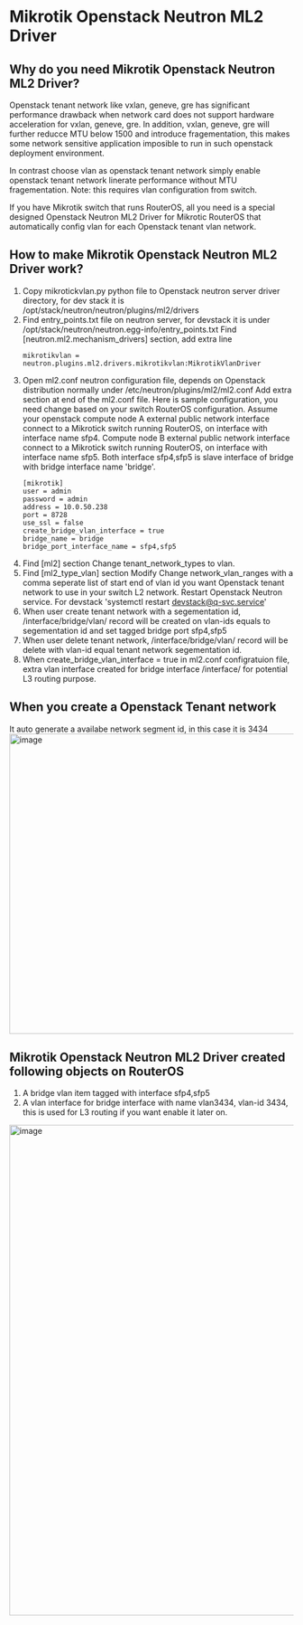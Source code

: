 # Mikrotik Openstack Neutron ML2 Driver

## Why do you need Mikrotik Openstack Neutron ML2 Driver?
Openstack tenant network like vxlan, geneve, gre has significant performance drawback when network card does not support hardware acceleration for vxlan, geneve, gre. In addition, vxlan, geneve, gre will further reducce MTU below 1500 and introduce fragementation, this makes some network sensitive application imposible to run in such openstack deployment environment.

In contrast choose vlan as openstack tenant network simply enable openstack tenant network linerate performance without MTU fragementation. Note: this requires vlan configuration from switch.

If you have Mikrotik switch that runs RouterOS, all you need is a special designed Openstack Neutron ML2 Driver for Mikrotic RouterOS that automatically config vlan for each Openstack tenant vlan network.

## How to make Mikrotik Openstack Neutron ML2 Driver work?

1. Copy mikrotickvlan.py python file to Openstack neutron server driver directory, for dev stack it is /opt/stack/neutron/neutron/plugins/ml2/drivers
2. Find entry_points.txt file on neutron server, for devstack it is under /opt/stack/neutron/neutron.egg-info/entry_points.txt
Find [neutron.ml2.mechanism_drivers] section, add extra line
    ```
    mikrotikvlan = neutron.plugins.ml2.drivers.mikrotikvlan:MikrotikVlanDriver
    ```
3. Open ml2.conf neutron configuration file, depends on Openstack distribution normally under /etc/neutron/plugins/ml2/ml2.conf
Add extra section at end of the ml2.conf file. Here is sample configuration, you need change based on your switch RouterOS configuration.
Assume your openstack compute node A external public network interface connect to a Mikrotick switch running RouterOS, on interface with interface name sfp4. Compute node B external public network interface connect to a Mikrotick switch running RouterOS, on interface with interface name sfp5. Both interface sfp4,sfp5 is slave interface of bridge with bridge interface name 'bridge'. 
    ```
    [mikrotik]
    user = admin
    password = admin
    address = 10.0.50.238
    port = 8728
    use_ssl = false
    create_bridge_vlan_interface = true
    bridge_name = bridge
    bridge_port_interface_name = sfp4,sfp5
    ```
4. Find [ml2] section
Change tenant_network_types to vlan. 
5. Find [ml2_type_vlan] section
Modify Change network_vlan_ranges with a comma seperate list of start end of vlan id you want Openstack tenant network to use in your switch L2 network.
Restart Openstack Neutron service. For devstack 'systemctl restart devstack@q-svc.service'
6. When user create tenant network with a segementation id, /interface/bridge/vlan/ record will be created on vlan-ids equals to segementation id and set tagged bridge port sfp4,sfp5
7.  When user delete tenant network, /interface/bridge/vlan/ record will be delete with vlan-id equal tenant network segementation id.
8. When create_bridge_vlan_interface = true in ml2.conf configratuion file, extra vlan interface created for bridge interface /interface/ for potential L3 routing purpose.

## When you create a Openstack Tenant network
   It auto generate a availabe network segment id, in this case it is 3434
<img width="531" alt="image" src="https://user-images.githubusercontent.com/118003549/236243550-62aa970e-8266-4387-9483-fbd118a687c4.png">

## Mikrotik Openstack Neutron ML2 Driver created following objects on RouterOS
   1. A bridge vlan item tagged with interface sfp4,sfp5
   2. A vlan interface for bridge interface with name vlan3434, vlan-id 3434, this is used for L3 routing if you want enable it later on.
<img width="868" alt="image" src="https://user-images.githubusercontent.com/118003549/236243391-e6afcdab-4443-4882-baea-f7d186fe3ad8.png">
